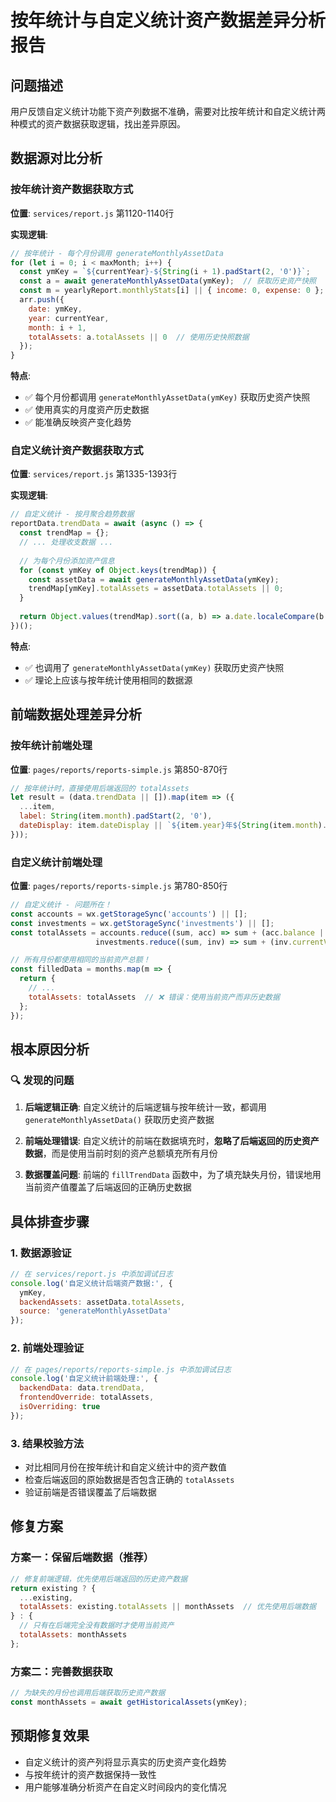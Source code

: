 # 按年统计与自定义统计资产数据差异分析报告

## 问题描述

用户反馈自定义统计功能下资产列数据不准确，需要对比按年统计和自定义统计两种模式的资产数据获取逻辑，找出差异原因。

## 数据源对比分析

### 按年统计资产数据获取方式

**位置**: `services/report.js` 第1120-1140行

**实现逻辑**:
```javascript
// 按年统计 - 每个月份调用 generateMonthlyAssetData
for (let i = 0; i < maxMonth; i++) {
  const ymKey = `${currentYear}-${String(i + 1).padStart(2, '0')}`;
  const a = await generateMonthlyAssetData(ymKey);  // 获取历史资产快照
  const m = yearlyReport.monthlyStats[i] || { income: 0, expense: 0 };
  arr.push({
    date: ymKey,
    year: currentYear,
    month: i + 1,
    totalAssets: a.totalAssets || 0  // 使用历史快照数据
  });
}
```

**特点**:
- ✅ 每个月份都调用 `generateMonthlyAssetData(ymKey)` 获取历史资产快照
- ✅ 使用真实的月度资产历史数据
- ✅ 能准确反映资产变化趋势

### 自定义统计资产数据获取方式

**位置**: `services/report.js` 第1335-1393行

**实现逻辑**:
```javascript
// 自定义统计 - 按月聚合趋势数据
reportData.trendData = await (async () => {
  const trendMap = {};
  // ... 处理收支数据 ...
  
  // 为每个月份添加资产信息
  for (const ymKey of Object.keys(trendMap)) {
    const assetData = await generateMonthlyAssetData(ymKey);
    trendMap[ymKey].totalAssets = assetData.totalAssets || 0;
  }
  
  return Object.values(trendMap).sort((a, b) => a.date.localeCompare(b.date));
})();
```

**特点**:
- ✅ 也调用了 `generateMonthlyAssetData(ymKey)` 获取历史资产快照
- ✅ 理论上应该与按年统计使用相同的数据源

## 前端数据处理差异分析

### 按年统计前端处理

**位置**: `pages/reports/reports-simple.js` 第850-870行

```javascript
// 按年统计时，直接使用后端返回的 totalAssets
let result = (data.trendData || []).map(item => ({
  ...item,
  label: String(item.month).padStart(2, '0'),
  dateDisplay: item.dateDisplay || `${item.year}年${String(item.month).padStart(2, '0')}月`
}));
```

### 自定义统计前端处理

**位置**: `pages/reports/reports-simple.js` 第780-850行

```javascript
// 自定义统计 - 问题所在！
const accounts = wx.getStorageSync('accounts') || [];
const investments = wx.getStorageSync('investments') || [];
const totalAssets = accounts.reduce((sum, acc) => sum + (acc.balance || 0), 0) + 
                   investments.reduce((sum, inv) => sum + (inv.currentValue || 0), 0);

// 所有月份都使用相同的当前资产总额！
const filledData = months.map(m => {
  return {
    // ...
    totalAssets: totalAssets  // ❌ 错误：使用当前资产而非历史数据
  };
});
```

## 根本原因分析

### 🔍 发现的问题

1. **后端逻辑正确**: 自定义统计的后端逻辑与按年统计一致，都调用 `generateMonthlyAssetData()` 获取历史资产数据

2. **前端处理错误**: 自定义统计的前端在数据填充时，**忽略了后端返回的历史资产数据**，而是使用当前时刻的资产总额填充所有月份

3. **数据覆盖问题**: 前端的 `fillTrendData` 函数中，为了填充缺失月份，错误地用当前资产值覆盖了后端返回的正确历史数据

## 具体排查步骤

### 1. 数据源验证
```javascript
// 在 services/report.js 中添加调试日志
console.log('自定义统计后端资产数据:', {
  ymKey,
  backendAssets: assetData.totalAssets,
  source: 'generateMonthlyAssetData'
});
```

### 2. 前端处理验证
```javascript
// 在 pages/reports/reports-simple.js 中添加调试日志
console.log('自定义统计前端处理:', {
  backendData: data.trendData,
  frontendOverride: totalAssets,
  isOverriding: true
});
```

### 3. 结果校验方法
- 对比相同月份在按年统计和自定义统计中的资产数值
- 检查后端返回的原始数据是否包含正确的 `totalAssets`
- 验证前端是否错误覆盖了后端数据

## 修复方案

### 方案一：保留后端数据（推荐）
```javascript
// 修复前端逻辑，优先使用后端返回的历史资产数据
return existing ? {
  ...existing,
  totalAssets: existing.totalAssets || monthAssets  // 优先使用后端数据
} : {
  // 只有在后端完全没有数据时才使用当前资产
  totalAssets: monthAssets
};
```

### 方案二：完善数据获取
```javascript
// 为缺失的月份也调用后端获取历史资产数据
const monthAssets = await getHistoricalAssets(ymKey);
```

## 预期修复效果

- 自定义统计的资产列将显示真实的历史资产变化趋势
- 与按年统计的资产数据保持一致性
- 用户能够准确分析资产在自定义时间段内的变化情况